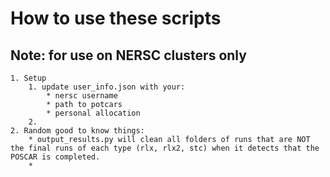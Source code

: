 # How to use these scripts
## Note: for use on NERSC clusters only



	1. Setup
		1. update user_info.json with your:
			* nersc username
			* path to potcars
			* personal allocation
		2.
	2. Random good to know things:
		* output_results.py will clean all folders of runs that are NOT the final runs of each type (rlx, rlx2, stc) when it detects that the POSCAR is completed.
		*  